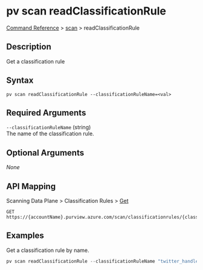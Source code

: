 # pv scan readClassificationRule
[Command Reference](../../../README.md#command-reference) > [scan](./main.md) > readClassificationRule

## Description
Get a classification rule

## Syntax
```
pv scan readClassificationRule --classificationRuleName=<val>
```

## Required Arguments
`--classificationRuleName` (string)  
The name of the classification rule.

## Optional Arguments
*None*

## API Mapping
Scanning Data Plane > Classification Rules > [Get](https://docs.microsoft.com/en-us/rest/api/purview/scanningdataplane/classification-rules/get)
```
GET https://{accountName}.purview.azure.com/scan/classificationrules/{classificationRuleName}
```

## Examples
Get a classification rule by name.
```powershell
pv scan readClassificationRule --classificationRuleName "twitter_handle"
```